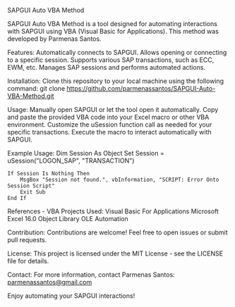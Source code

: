 SAPGUI Auto VBA Method

SAPGUI Auto VBA Method is a tool designed for automating interactions with SAPGUI using VBA (Visual Basic for Applications). This method was developed by Parmenas Santos.

Features:
Automatically connects to SAPGUI.
Allows opening or connecting to a specific session.
Supports various SAP transactions, such as ECC, EWM, etc.
Manages SAP sessions and performs automated actions.

Installation:
Clone this repository to your local machine using the following command:
git clone https://github.com/parmenassantos/SAPGUI-Auto-VBA-Method.git

Usage:
Manually open SAPGUI or let the tool open it automatically.
Copy and paste the provided VBA code into your Excel macro or other VBA environment.
Customize the uSession function call as needed for your specific transactions.
Execute the macro to interact automatically with SAPGUI.

Example Usage:
    Dim Session As Object
    Set Session = uSession("LOGON_SAP", "TRANSACTION")

    If Session Is Nothing Then
        MsgBox "Session not found.", vbInformation, "SCRIPT: Error Onto Session Script"
        Exit Sub
    End If

References - VBA Projects Used:
Visual Basic For Applications
Microsoft Excel 16.0 Object Library
OLE Automation

Contribution:
Contributions are welcome! Feel free to open issues or submit pull requests.

License:
This project is licensed under the MIT License - see the LICENSE file for details.

Contact:
For more information, contact Parmenas Santos: parmenassantos@gmail.com

Enjoy automating your SAPGUI interactions!
